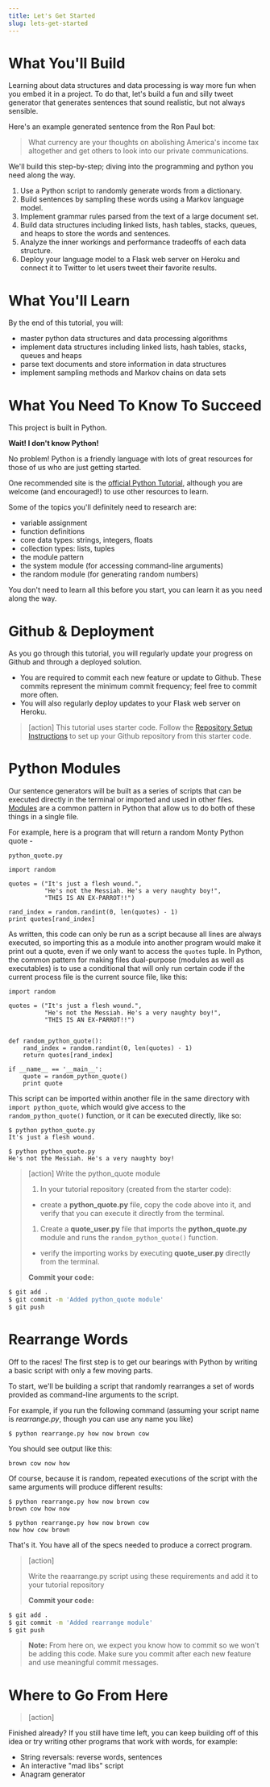```yaml
---
title: Let's Get Started
slug: lets-get-started
---
```

# What You'll Build

Learning about data structures and data processing is way more fun when you embed it in a project.  To do that, let's build a fun and silly tweet generator that generates sentences that sound realistic, but not always sensible.

Here's an example generated sentence from the Ron Paul bot:
> What currency are your thoughts on abolishing America's income tax altogether and get others to look into our private communications.

We'll build this step-by-step; diving into the programming and python you need along the way.

1. Use a Python script to randomly generate words from a dictionary.
1. Build sentences by sampling these words using a Markov language model.
1. Implement grammar rules parsed from the text of a large document set.
1. Build data structures including linked lists, hash tables, stacks, queues, and heaps to store the words and sentences.
1.  Analyze the inner workings and performance tradeoffs of each data structure.
1. Deploy your language model to a Flask web server on Heroku and connect it to Twitter to let users tweet their favorite results.

# What You'll Learn
By the end of this tutorial, you will:

- master python data structures and data processing algorithms
- implement data structures including linked lists, hash tables, stacks, queues and heaps
- parse text documents and store information in data structures
- implement sampling methods and Markov chains on data sets

# What You Need To Know To Succeed
This project is built in Python.

**Wait! I don't know Python!**

No problem! Python is a friendly language with lots of great resources for those of us who are just getting started.

One recommended site is the [official Python Tutorial](https://docs.python.org/2.7/tutorial/), although you are welcome (and encouraged!) to use other resources to learn.

Some of the topics you'll definitely need to research are:

- variable assignment
- function definitions
- core data types: strings, integers, floats
- collection types: lists, tuples
- the module pattern
- the system module (for accessing command-line arguments)
- the random module (for generating random numbers)

You don't need to learn all this before you start, you can learn it as you need along the way.

# Github & Deployment
As you go through this tutorial, you will regularly update your progress on Github and through a deployed solution.

- You are required to commit each new feature or update to Github.  These commits represent the minimum commit frequency; feel free to commit more often.
- You will also regularly deploy updates to your Flask web server on Heroku.

> [action]
>This tutorial uses starter code. Follow the [Repository Setup Instructions](https://github.com/Make-School-Courses/CS-2-Tweet-Generator/blob/master/Setup.md) to set up your Github repository from this starter code.
>


Python Modules
==

Our sentence generators will be built as a series of scripts that can be executed directly in the terminal or imported and used in other files.  [Modules](https://docs.python.org/3/tutorial/modules.html) are a common pattern in Python that allow us to do both of these things in a single file.

For example, here is a program that will return a random Monty Python quote -

`python_quote.py`

	import random

	quotes = ("It's just a flesh wound.",
	          "He's not the Messiah. He's a very naughty boy!",
	          "THIS IS AN EX-PARROT!!")

	rand_index = random.randint(0, len(quotes) - 1)
	print quotes[rand_index]

As written, this code can only be run as a script because all lines are always executed, so importing this as a module into another program would make it print out a quote, even if we only want to access the `quotes` tuple. In Python, the common pattern for making files dual-purpose (modules as well as executables) is to use a conditional that will only run certain code if the current process file is the current source file, like this:

	import random

	quotes = ("It's just a flesh wound.",
	          "He's not the Messiah. He's a very naughty boy!",
	          "THIS IS AN EX-PARROT!!")


	def random_python_quote():
	    rand_index = random.randint(0, len(quotes) - 1)
	    return quotes[rand_index]

	if __name__ == '__main__':
	    quote = random_python_quote()
	    print quote


This script can be imported within another file in the same directory with `import python_quote`, which would give access to the `random_python_quote()` function, or it can be executed directly, like so:

	$ python python_quote.py
	It's just a flesh wound.

	$ python python_quote.py
	He's not the Messiah. He's a very naughty boy!


> [action]
> Write the python_quote module
> 1. In your tutorial repository (created from the starter code):
>  -  create a **python_quote.py** file, copy the code above into it, and verify that you can execute it directly from the terminal.
> 1. Create a **quote_user.py** file that imports the **python_quote.py** module and runs the `random_python_quote()` function.  
>  - verify the importing works by executing **quote_user.py** directly from the terminal.
>
> **Commit your code:**
>
```bash
$ git add .
$ git commit -m 'Added python_quote module'
$ git push
```
>

Rearrange Words
==

Off to the races! The first step is to get our bearings with Python by writing a basic script with only a few moving parts.

To start, we'll be building a script that randomly rearranges a set of words provided as command-line arguments to the script.

For example, if you run the following command (assuming your script name is *rearrange.py*, though you can use any name you like)

	$ python rearrange.py how now brown cow

You should see output like this:

	brown cow now how

Of course, because it is random, repeated executions of the script with the same arguments will produce different results:

	$ python rearrange.py how now brown cow
	brown cow how now

	$ python rearrange.py how now brown cow
	now how cow brown

That's it. You have all of the specs needed to produce a correct program.

> [action]
>
> Write the reaarrange.py script using these requirements and add it to your tutorial repository
>
> **Commit your code:**
>
```bash
$ git add .
$ git commit -m 'Added rearrange module'
$ git push
```
>
> **Note:** From here on, we expect you know how to commit so we won't be adding this code.  Make sure you commit after each new feature and use meaningful commit messages.



Where to Go From Here
==

> [action]
>
Finished already? If you still have time left, you can keep building off of this idea or try writing other programs that work with words, for example:

- String reversals: reverse words, sentences
- An interactive "mad libs" script
- Anagram generator

